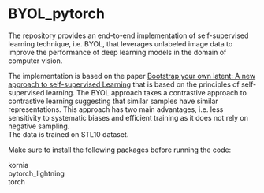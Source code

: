 # BYOL_pytorch
The repository provides an end-to-end implementation of self-supervised learning technique, i.e. BYOL, that leverages unlabeled image data to improve the performance of deep learning models in the domain of computer vision.

The implementation is based on the paper [Bootstrap your own latent: A new approach to self-supervised Learning](https://arxiv.org/abs/2006.07733) that is based on the principles of self-supervised learning. The BYOL approach takes a contrastive approach to contrastive learning suggesting that similar samples have similar representations. This approach has two main advantages, i.e. less sensitivity to systematic biases and efficient training as it does not rely on negative sampling.  
The data is trained on STL10 dataset.

Make sure to install the following packages before running the code:

kornia  
pytorch_lightning  
torch
